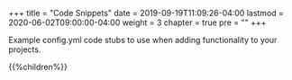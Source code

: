 +++
title = "Code Snippets"
date = 2019-09-19T11:09:26-04:00
lastmod = 2020-06-02T09:00:00-04:00
weight = 3
chapter = true
pre = "<b></b>"
+++

Example config.yml code stubs to use when adding functionality to your projects.

{{%children%}}
